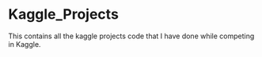 # Kaggle_Projects
This contains all the kaggle projects code that I have done while competing in Kaggle.
